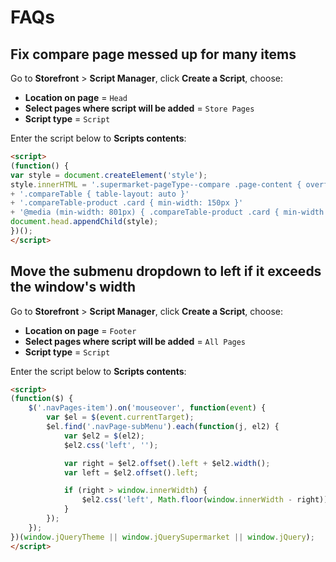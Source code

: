 # FAQs

## Fix compare page messed up for many items

Go to **Storefront** > **Script Manager**, click **Create a Script**, choose:

- **Location on page** = `Head`
- **Select pages where script will be added** = `Store Pages`
- **Script type** = `Script`

Enter the script below to **Scripts contents**:

```html
<script>
(function() {
var style = document.createElement('style');
style.innerHTML = '.supermarket-pageType--compare .page-content { overflow: auto; -webkit-overflow-scrolling: touch; position: relative }'
+ '.compareTable { table-layout: auto }'
+ '.compareTable-product .card { min-width: 150px }'
+ '@media (min-width: 801px) { .compareTable-product .card { min-width: 250px } }';
document.head.appendChild(style);
})();
</script>
```


## Move the submenu dropdown to left if it exceeds the window's width

Go to **Storefront** > **Script Manager**, click **Create a Script**, choose:

- **Location on page** = `Footer`
- **Select pages where script will be added** = `All Pages`
- **Script type** = `Script`

Enter the script below to **Scripts contents**:

```html
<script>
(function($) {
    $('.navPages-item').on('mouseover', function(event) {
        var $el = $(event.currentTarget);
        $el.find('.navPage-subMenu').each(function(j, el2) {
            var $el2 = $(el2);
            $el2.css('left', '');

            var right = $el2.offset().left + $el2.width();
            var left = $el2.offset().left;

            if (right > window.innerWidth) {
                $el2.css('left', Math.floor(window.innerWidth - right));
            }
        });
    });
})(window.jQueryTheme || window.jQuerySupermarket || window.jQuery);
</script>
```
